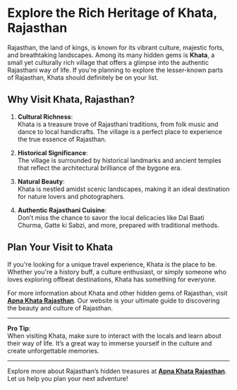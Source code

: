 # Explore the Rich Heritage of Khata, Rajasthan  

Rajasthan, the land of kings, is known for its vibrant culture, majestic forts, and breathtaking landscapes. Among its many hidden gems is **Khata**, a small yet culturally rich village that offers a glimpse into the authentic Rajasthani way of life. If you're planning to explore the lesser-known parts of Rajasthan, Khata should definitely be on your list.  

## Why Visit Khata, Rajasthan?  

1. **Cultural Richness**:  
   Khata is a treasure trove of Rajasthani traditions, from folk music and dance to local handicrafts. The village is a perfect place to experience the true essence of Rajasthan.  

2. **Historical Significance**:  
   The village is surrounded by historical landmarks and ancient temples that reflect the architectural brilliance of the bygone era.  

3. **Natural Beauty**:  
   Khata is nestled amidst scenic landscapes, making it an ideal destination for nature lovers and photographers.  

4. **Authentic Rajasthani Cuisine**:  
   Don’t miss the chance to savor the local delicacies like Dal Baati Churma, Gatte ki Sabzi, and more, prepared with traditional methods.  

## Plan Your Visit to Khata  

If you're looking for a unique travel experience, Khata is the place to be. Whether you're a history buff, a culture enthusiast, or simply someone who loves exploring offbeat destinations, Khata has something for everyone.  

For more information about Khata and other hidden gems of Rajasthan, visit **[Apna Khata Rajasthan](https://apnakhatarajasthan.site/)**. Our website is your ultimate guide to discovering the beauty and culture of Rajasthan.  

---

**Pro Tip**:  
When visiting Khata, make sure to interact with the locals and learn about their way of life. It’s a great way to immerse yourself in the culture and create unforgettable memories.  

---

Explore more about Rajasthan’s hidden treasures at **[Apna Khata Rajasthan](https://apnakhatarajasthan.site/)**. Let us help you plan your next adventure!  

